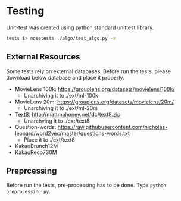 # Testing
Unit-test was created using python standard unittest library.

```bash
tests $> nosetests ./algo/test_algo.py -v
```

## External Resources
Some tests rely on external databases. Before run the tests, please download below database and place it properly.
  - MovieLens 100k: https://grouplens.org/datasets/movielens/100k/
    - Unarchiving it to ./ext/ml-100k
  - MovieLens 20m: https://grouplens.org/datasets/movielens/20m/
    - Unarchiving it to ./ext/ml-20m
  - Text8: http://mattmahoney.net/dc/text8.zip
    - Unarchving it to ./ext/text8
  - Question-words: https://raw.githubusercontent.com/nicholas-leonard/word2vec/master/questions-words.txt
    - Place it to ./ext/text8
  - KakaoBrunch12M
  - KakaoReco730M

## Preprcessing
Before run the tests, pre-processing has to be done. Type `python preprocessing.py`.
